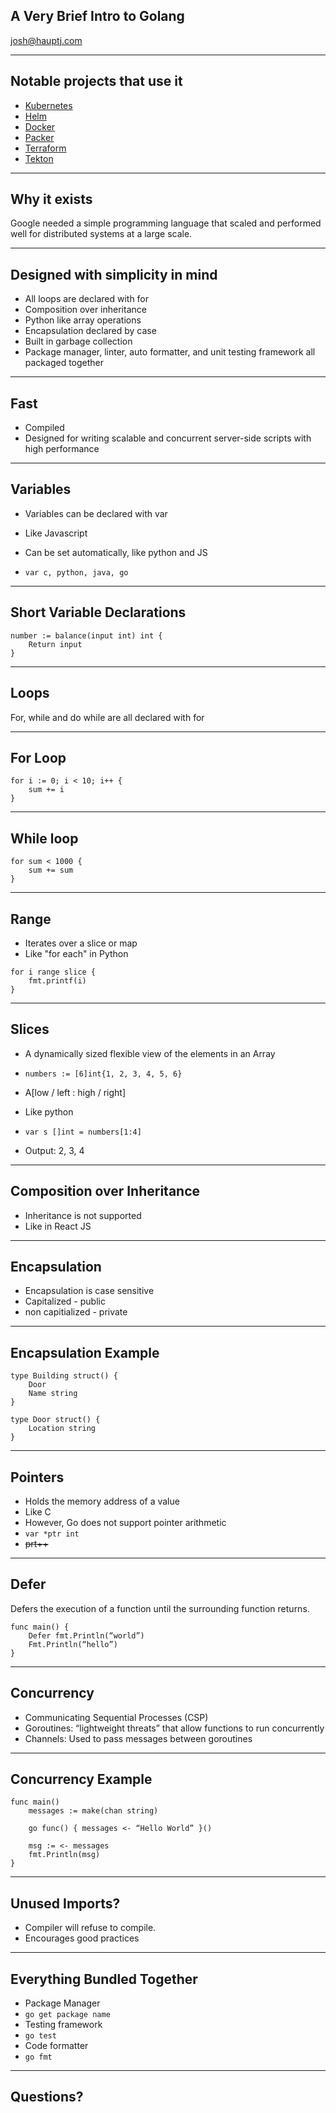 ## A Very Brief Intro to Golang

josh@hauptj.com

---

## Notable projects that use it

- [Kubernetes](https://kubernetes.io/)
- [Helm](https://helm.sh/)
- [Docker](https://www.docker.com/)
- [Packer](https://www.packer.io/)
- [Terraform](https://www.terraform.io/)
- [Tekton](https://tekton.dev/)

---

## Why it exists

Google needed a simple programming language that scaled and performed well for distributed systems at a large scale.

---

## Designed with simplicity in mind

- All loops are declared with for
- Composition over inheritance
- Python like array operations
- Encapsulation declared by case
- Built in garbage collection
- Package manager, linter, auto formatter, and unit testing framework all packaged together

---

## Fast

- Compiled
- Designed for writing scalable and concurrent server-side scripts with high performance

---

## Variables

- Variables can be declared with var
- Like Javascript
- Can be set automatically, like python and JS

- `var c, python, java, go`

---

## Short Variable Declarations

```
number := balance(input int) int {
    Return input
}
```

---


## Loops

For, while and do while are all declared with for


---

## For Loop

```
for i := 0; i < 10; i++ {
    sum += i
}
```

---

## While loop

```
for sum < 1000 {
    sum += sum
}
```
---

## Range

- Iterates over a slice or map
- Like "for each" in Python

```
for i range slice {
    fmt.printf(i)
}
```
---

## Slices

- A dynamically sized flexible view of the elements in an Array

- `numbers := [6]int{1, 2, 3, 4, 5, 6}`

- A[low / left : high / right]
- Like python

- `var s []int = numbers[1:4]`
- Output: 2, 3, 4

---


## Composition over Inheritance

- Inheritance is not supported
- Like in React JS

---

## Encapsulation

- Encapsulation is case sensitive
- Capitalized - public
- non capitialized - private

---

## Encapsulation Example

```
type Building struct() {
    Door
    Name string
}
```
```
type Door struct() {
    Location string
}
```
---

## Pointers

- Holds the memory address of a value
- Like C
- However, Go does not support pointer arithmetic
- `var *ptr int`
- ~~prt++~~

---

## Defer

Defers the execution of a function until the surrounding function returns.

```
func main() {
    Defer fmt.Println(“world”)
    Fmt.Println(“hello”)
}
```
---

## Concurrency

- Communicating Sequential Processes (CSP)
- Goroutines: “lightweight threats” that allow functions to run concurrently
- Channels: Used to pass messages between goroutines

---

## Concurrency Example

```
func main()
    messages := make(chan string)
	
	go func() { messages <- “Hello World” }()

	msg := <- messages
	fmt.Println(msg)
}
```

---

## Unused Imports?

- Compiler will refuse to compile.
- Encourages good practices

---

## Everything Bundled Together

- Package Manager
- `go get package name`
- Testing framework
- `go test`
- Code formatter
- `go fmt`

---

## Questions?